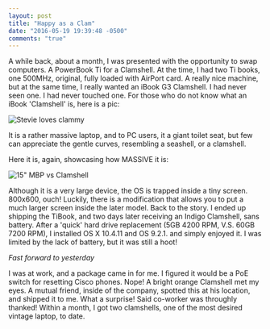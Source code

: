 ```yaml
---
layout: post
title: "Happy as a Clam"
date: "2016-05-19 19:39:48 -0500"
comments: "true"
---
```

A while back, about a month, I was presented with the opportunity to swap computers. A PowerBook Ti for a Clamshell. At the time, I had two Ti books, one 500MHz, original, fully loaded with AirPort card. A really nice machine, but at the same time, I really wanted an iBook G3 Clamshell. I had never seen one. I had never touched one. For those who do not know what an iBook 'Clamshell' is, here is a pic:

![Stevie loves clammy](https://appleclamshell.files.wordpress.com/2013/08/steve-jobs-apple-ibook-picture.jpg)

It is a rather massive laptop, and to PC users, it a giant toilet seat, but few can appreciate the gentle curves, resembling a seashell, or a clamshell.

Here it is, again, showcasing how MASSIVE it is:

![15" MBP vs Clamshell](https://d2npbuaakacvlz.cloudfront.net/images/uploaded/large-present/welcome-to-the-family/DSC_0612.JPG)

Although it is a very large device, the OS is trapped inside a tiny screen. 800x600, ouch! Luckily, there is a modification that allows you to put a much larger screen inside the later model.
Back to the story. I ended up shipping the TiBook, and two days later receiving an Indigo Clamshell, sans battery. After a 'quick' hard drive replacement (5GB 4200 RPM, V.S. 60GB 7200 RPM), I installed OS X 10.4.11 and OS 9.2.1. and simply enjoyed it. I was limited by the lack of battery, but it was still a hoot!

*Fast forward to yesterday*

I was at work, and a package came in for me. I figured it would be a PoE switch for resetting Cisco phones. Nope! A bright orange Clamshell met my eyes. A mutual friend, inside of the company, spotted this at his location, and shipped it to me. What a surprise! Said co-worker was throughly thanked!
Within a month, I got two clamshells, one of the most desired vintage laptop, to date.
